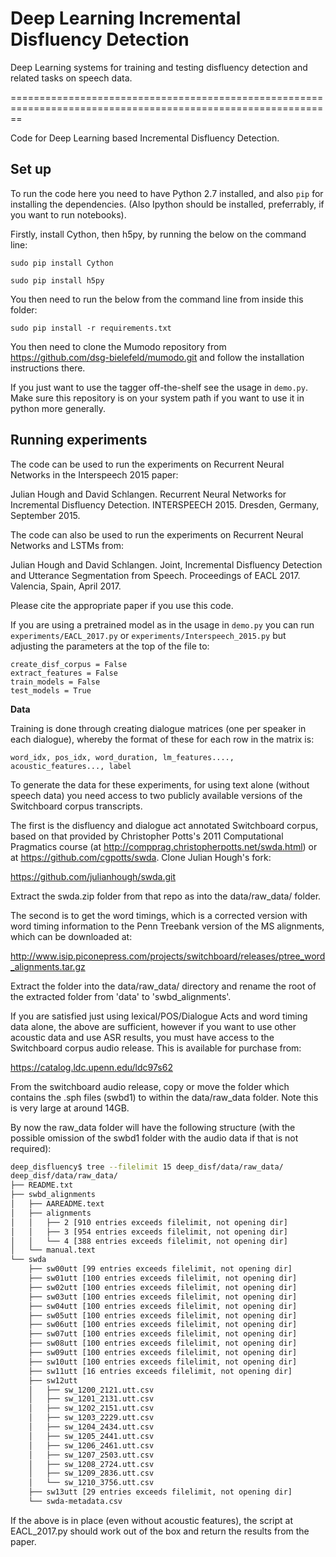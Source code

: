 # Deep Learning Incremental Disfluency Detection

Deep Learning systems for training and testing disfluency detection and related tasks on speech data.

==============================================================================================================

Code for Deep Learning based Incremental Disfluency Detection.

## Set up ##

To run the code here you need to have Python 2.7 installed, and also `pip` for installing the dependencies. (Also Ipython should be installed, preferrably, if you want to run notebooks).

Firstly, install Cython, then h5py, by running the below on the command line:

`sudo pip install Cython`

`sudo pip install h5py`

You then need to run the below from the command line from inside this folder:

`sudo pip install -r requirements.txt`

You then need to clone the Mumodo repository from https://github.com/dsg-bielefeld/mumodo.git and follow the installation instructions there.

If you just want to use the tagger off-the-shelf see the usage in `demo.py`.
Make sure this repository is on your system path if you want to use it in python more generally.

## Running experiments ##

The code can be used to run the experiments on Recurrent Neural Networks in the Interspeech 2015 paper:

Julian Hough and David Schlangen. Recurrent Neural Networks for Incremental Disfluency Detection. INTERSPEECH 2015. Dresden, Germany, September 2015.

The code can also be used to run the experiments on Recurrent Neural Networks and LSTMs from:

Julian Hough and David Schlangen. Joint, Incremental Disfluency Detection and Utterance Segmentation from Speech. Proceedings of EACL 2017. Valencia, Spain, April 2017.

Please cite the appropriate paper if you use this code.

If you are using a pretrained model as in the usage in `demo.py` you can run `experiments/EACL_2017.py` or `experiments/Interspeech_2015.py` but adjusting the parameters at the top of the file to:

```
create_disf_corpus = False
extract_features = False
train_models = False
test_models = True
```
 

**Data**

Training is done through creating dialogue matrices (one per speaker in each dialogue), whereby the format of these for each row in the matrix is:

`word_idx, pos_idx, word_duration, lm_features...., acoustic_features..., label`


To generate the data for these experiments, for using text alone (without speech data) you need access to two publicly available versions of the Switchboard corpus transcripts.

The first is the disfluency and dialogue act annotated Switchboard corpus, based on that provided by Christopher Potts's 2011 Computational Pragmatics course (at http://compprag.christopherpotts.net/swda.html) or at https://github.com/cgpotts/swda. Clone Julian Hough's fork:

https://github.com/julianhough/swda.git

Extract the swda.zip folder from that repo as into the data/raw_data/ folder.

The second is to get the word timings, which is a corrected version with word timing information to the Penn Treebank version of the MS alignments, which can be downloaded at:

http://www.isip.piconepress.com/projects/switchboard/releases/ptree_word_alignments.tar.gz

Extract the folder into the data/raw_data/ directory and rename the root of the extracted folder from 'data' to 'swbd_alignments'. 

If you are satisfied just using lexical/POS/Dialogue Acts and word timing data alone, the above are sufficient, however if you want to use other acoustic data and use ASR results, you must have access to the Switchboard corpus audio release. This is available for purchase from:

https://catalog.ldc.upenn.edu/ldc97s62

From the switchboard audio release, copy or move the folder which contains the .sph files (swbd1) to within the data/raw_data folder. Note this is very large at around 14GB.

By now the raw_data folder will have the following structure (with the possible omission of the swbd1 folder with the audio data if that is not required):

```bash
deep_disfluency$ tree --filelimit 15 deep_disf/data/raw_data/
deep_disf/data/raw_data/
├── README.txt
├── swbd_alignments
│   ├── AAREADME.text
│   ├── alignments
│   │   ├── 2 [910 entries exceeds filelimit, not opening dir]
│   │   ├── 3 [954 entries exceeds filelimit, not opening dir]
│   │   └── 4 [388 entries exceeds filelimit, not opening dir]
│   └── manual.text
└── swda
    ├── sw00utt [99 entries exceeds filelimit, not opening dir]
    ├── sw01utt [100 entries exceeds filelimit, not opening dir]
    ├── sw02utt [100 entries exceeds filelimit, not opening dir]
    ├── sw03utt [100 entries exceeds filelimit, not opening dir]
    ├── sw04utt [100 entries exceeds filelimit, not opening dir]
    ├── sw05utt [100 entries exceeds filelimit, not opening dir]
    ├── sw06utt [100 entries exceeds filelimit, not opening dir]
    ├── sw07utt [100 entries exceeds filelimit, not opening dir]
    ├── sw08utt [100 entries exceeds filelimit, not opening dir]
    ├── sw09utt [100 entries exceeds filelimit, not opening dir]
    ├── sw10utt [100 entries exceeds filelimit, not opening dir]
    ├── sw11utt [16 entries exceeds filelimit, not opening dir]
    ├── sw12utt
    │   ├── sw_1200_2121.utt.csv
    │   ├── sw_1201_2131.utt.csv
    │   ├── sw_1202_2151.utt.csv
    │   ├── sw_1203_2229.utt.csv
    │   ├── sw_1204_2434.utt.csv
    │   ├── sw_1205_2441.utt.csv
    │   ├── sw_1206_2461.utt.csv
    │   ├── sw_1207_2503.utt.csv
    │   ├── sw_1208_2724.utt.csv
    │   ├── sw_1209_2836.utt.csv
    │   └── sw_1210_3756.utt.csv
    ├── sw13utt [29 entries exceeds filelimit, not opening dir]
    └── swda-metadata.csv
```

If the above is in place (even without acoustic features), the script at EACL_2017.py should work out of the box and return the results from the paper.















